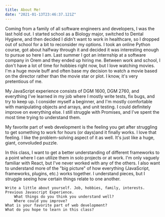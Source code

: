```yaml
---
title: About Me!
date: "2021-01-13T23:46:37.121Z"
---
```


Coming from a family of all software engineers and developers, I was the last hold out. I started school as a Biology major, switched to Dental Hygiene, and then decided I didn't want to work in healthcare, so I dropped out of school for a bit to reconsider my options. I took an online Python course, got about halfway through it and decided it was interesting enough to pursue so here I am. Last summer I got an internship at a software company in Orem and they ended up hiring me. Between work and school, I don't have a lot of time for hobbies right now, but I love watching movies. I'm a huge movie buff and often base my decision to watch a movie based on the director rather than the movie star or plot. I know, it's very pretentious of me. 

My JavaScript experience consists of DGM 1600, DGM 2760, and everything I've learned in my job where I mostly write tests, fix bugs, and try to keep up. I consider myself a beginner, and I'm mostly comfortable with manipulating objects and arrays, and unit testing. I could definitely improve on everything else. I still struggle with Promises, and I've spent the most time trying to understand them. 

My favorite part of web development is the feeling you get after struggling to get something to work for hours (or days)and it finally works. I love that feeling. I like the problem-solving aspect of it as well. It's just like a huge, giant, convoluded puzzle.  

In this class, I want to get a better understanding of different frameworks to a point where I can utilize them in solo projects or at work. I'm only vaguely familiar with React, but I've never worked with any of the others. I also want to understand more of the "big picture" of how everything (JavaScript, frameworks, plugins, etc.) works together. I understand pieces, but I struggle seeing how certain things relate to one another. 




    Write a little about yourself. Job, hobbies, family, interests.
    Previous Javascript Experience.
        What things do you think you understand well?
        Where could you improve?
    What is your favorite part of web development?
    What do you hope to learn in this class?
